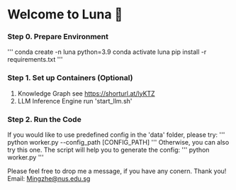 # Welcome to Luna 🔮

### Step 0. Prepare Environment
'''
conda create -n luna python=3.9
conda activate luna
pip install -r requirements.txt
'''

### Step 1. Set up Containers (Optional)
1) Knowledge Graph
see https://shorturl.at/lyKTZ
2) LLM Inference Engine
run 'start_llm.sh'

### Step 2. Run the Code
If you would like to use predefined config in the 'data' folder, please try:
'''
python worker.py --config_path [CONFIG_PATH]
'''
Otherwise, you can also try this one. The script will help you to generate the config:
'''
python worker.py
'''

Please feel free to drop me a message, if you have any conern. Thank you!
Email: Mingzhe@nus.edu.sg